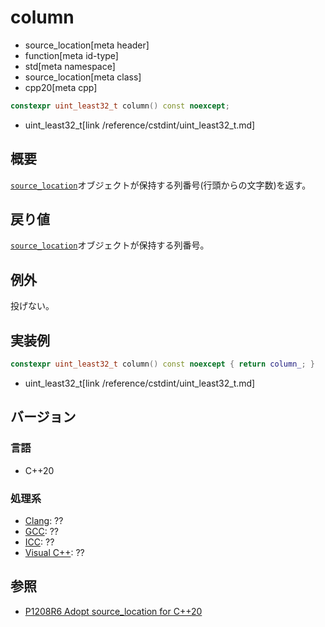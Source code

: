 # column
* source_location[meta header]
* function[meta id-type]
* std[meta namespace]
* source_location[meta class]
* cpp20[meta cpp]

```cpp
constexpr uint_least32_t column() const noexcept;
```
* uint_least32_t[link /reference/cstdint/uint_least32_t.md]

## 概要
[`source_location`](../source_location.md)オブジェクトが保持する列番号(行頭からの文字数)を返す。

## 戻り値
[`source_location`](../source_location.md)オブジェクトが保持する列番号。

## 例外
投げない。

## 実装例
```cpp
constexpr uint_least32_t column() const noexcept { return column_; }
```
* uint_least32_t[link /reference/cstdint/uint_least32_t.md]

## バージョン
### 言語
- C++20

### 処理系
- [Clang](/implementation.md#clang): ??
- [GCC](/implementation.md#gcc): ??
- [ICC](/implementation.md#icc): ??
- [Visual C++](/implementation.md#visual_cpp): ??

## 参照

- [P1208R6 Adopt source_location for C++20](http://www.open-std.org/jtc1/sc22/wg21/docs/papers/2019/p1208r6.pdf)

